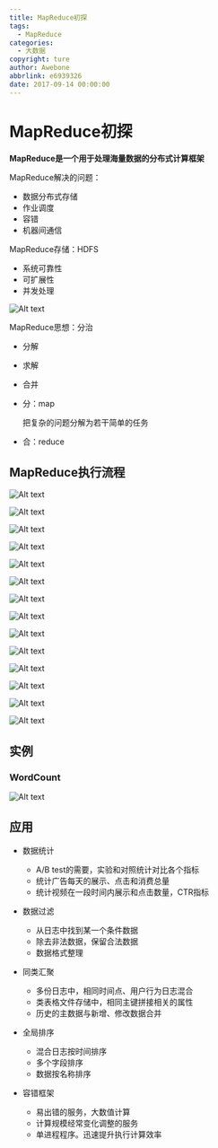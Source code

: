 ```yaml
---
title: MapReduce初探
tags:
  - MapReduce
categories:
  - 大数据
copyright: ture
author: Awebone
abbrlink: e6939326
date: 2017-09-14 00:00:00
---
```


# MapReduce初探

**MapReduce是一个用于处理海量数据的分布式计算框架**

MapReduce解决的问题：
- 数据分布式存储
- 作业调度
- 容错
- 机器间通信

<!-- more-->

MapReduce存储：HDFS
- 系统可靠性
- 可扩展性
- 并发处理

![Alt text](/images/mr-learn/HDFS.png)

MapReduce思想：分治
- 分解

- 求解

- 合并

- 分：map

  把复杂的问题分解为若干简单的任务

- 合：reduce



## MapReduce执行流程

![Alt text](/images/mr-learn/MR1.png)

![Alt text](/images/mr-learn/MR2.png)

![Alt text](/images/mr-learn/MR3.png)

![Alt text](/images/mr-learn/MR4.png)

![Alt text](/images/mr-learn/MR5.png)

![Alt text](/images/mr-learn/MR6.png)

![Alt text](/images/mr-learn/MR7.png)

![Alt text](/images/mr-learn/MR8.png)

![Alt text](/images/mr-learn/MR9.png)

![Alt text](/images/mr-learn/MR10.png)

![Alt text](/images/mr-learn/MR11.png)

![Alt text](/images/mr-learn/MR12.png)

![Alt text](/images/mr-learn/MR13.png)

![Alt text](/images/mr-learn/MR14.png)



## 实例

### WordCount

![Alt text](/images/mr-learn/WordCount.png)



## 应用

- 数据统计
  - A/B test的需要，实验和对照统计对比各个指标
  - 统计广告每天的展示、点击和消费总量
  - 统计视频在一段时间内展示和点击数量，CTR指标


- 数据过滤
  - 从日志中找到某一个条件数据
  - 除去非法数据，保留合法数据
  - 数据格式整理


- 同类汇聚
  - 多份日志中，相同时间点、用户行为日志混合
  - 类表格文件存储中，相同主键拼接相关的属性
  - 历史的主数据与新增、修改数据合并


- 全局排序
  - 混合日志按时间排序
  - 多个字段排序
  - 数据按名称排序


- 容错框架
  - 易出错的服务，大数值计算
  - 计算规模经常变化调整的服务
  - 单进程程序。迅速提升执行计算效率

